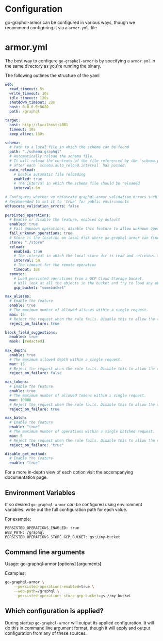 # Configuration

go-graphql-armor can be configured in various ways, though we recommend configuring it via a `armor.yml`. file

<!-- TOC -->

# armor.yml

The best way to configure `go-graphql-armor` is by specifying a `armor.yml` in the same directory as you're running the binary.

The following outlines the structure of the yaml

```yaml
web:
  read_timeout: 5s
  write_timeout: 10s
  idle_timeout: 120s
  shutdown_timeout: 20s
  host: 0.0.0.0:8080
  path: /graphql

target:
  host: http://localhost:8081
  timeout: 10s
  keep_alive: 180s

schema:
  # Path to a local file in which the schema can be found
  path: "./schema.graphql"
  # Automatically reload the schema file. 
  # It will reload the contents of the file referenced by the `schema.path` configuration option
  # after each `schema.auto_reload.interval` has passed.
  auto_reload:
    # Enable automatic file reloading
    enabled: true
    # The interval in which the schema file should be reloaded
    interval: 5m
    
# Configures whether we obfuscate graphql-armor validation errors such as max_aliases/max_tokens
# Recommended to set it to 'true' for public environments
obfuscate_validation_errors: false    
    
persisted_operations:
  # Enable or disable the feature, enabled by default
  enabled: true
  # Fail unknown operations, disable this feature to allow unknown operations to reach your GraphQL API
  fail_unknown_operations: true
  # Store is the location on local disk where go-graphql-armor can find the persisted operations, it loads any `*.json` files on disk
  store: "./store"
  reload:
    enabled: true
    # The interval in which the local store dir is read and refreshes the internal state
    interval: 5m
    # The timeout for the remote operation
    timeout: 10s
  remote:
    # Load persisted operations from a GCP Cloud Storage bucket.
    # Will look at all the objects in the bucket and try to load any object with a `.json` extension
    gcp_bucket: "somebucket"

max_aliases:
  # Enable the feature
  enable: true
  # The maximum number of allowed aliases within a single request.
  max: 15
  # Reject the request when the rule fails. Disable this to allow the request
  reject_on_failure: true

block_field_suggestions:
  enabled: true
  mask: [redacted]
  
max_depth:
  enable: true
  # The maximum allowed depth within a single request.
  max: 15
  # Reject the request when the rule fails. Disable this to allow the request
  reject_on_failure: false

max_tokens:
  # Enable the feature
  enable: true
  # The maximum number of allowed tokens within a single request.
  max: 10000
  # Reject the request when the rule fails. Disable this to allow the request regardless of token count.
  reject_on_failure: true

max_batch:
  # Enable the feature
  enable: "true"
  # The maximum number of operations within a single batched request.
  max: 5
  # Reject the request when the rule fails. Disable this to allow the request regardless of token count.
  reject_on_failure: "true"

disable_get_method:
  # Enable the feature
  enable: "true"
```

For a more in-depth view of each option visit the accompanying documentation page.

## Environment Variables

If so desired `go-graphql-armor` _can_ be configured using environment variables. write out the full configuration path for each value.

For example:

```bash
PERSISTED_OPERATIONS_ENABLED: true
WEB_PATH: /graphql
PERSISTED_OPERATIONS_STORE_GCP_BUCKET: gs://my-bucket
```

## Command line arguments

Usage: go-graphql-armor [options] [arguments]

Examples:

```bash
go-graphql-armor \
    --persisted-operations-enabled=true \
    --web-path=/graphql \
    --persisted-operations-store-gcp-bucket=gs://my-bucket
```

## Which configuration is applied?

During startup `go-graphql-armor` will output its applied configuration. It will do this in command line argument format, though it will apply and output configuration from any of these sources.